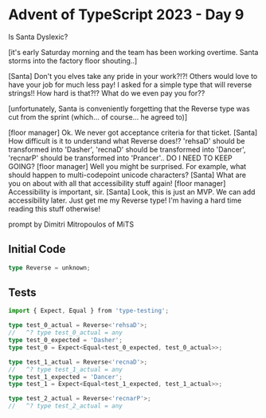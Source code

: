 # Advent of TypeScript 2023 - Day 9

Is Santa Dyslexic?

[it's early Saturday morning and the team has been working overtime. Santa storms into the factory floor shouting..]

[Santa] Don't you elves take any pride in your work?!?! Others would love to have your job for much less pay! I asked for a simple type that will reverse strings!! How hard is that?!? What do we even pay you for??

[unfortunately, Santa is conveniently forgetting that the Reverse type was cut from the sprint (which... of course... he agreed to)]

[floor manager] Ok. We never got acceptance criteria for that ticket.
[Santa] How difficult is it to understand what Reverse does!? 'rehsaD' should be transformed into 'Dasher', 'recnaD' should be transformed into 'Dancer', 'recnarP' should be transformed into 'Prancer'.. DO I NEED TO KEEP GOING?
[floor manager] Well you might be surprised. For example, what should happen to multi-codepoint unicode characters?
[Santa] What are you on about with all that accessibility stuff again!
[floor manager] Accessibility is important, sir.
[Santa] Look, this is just an MVP. We can add accessibility later. Just get me my Reverse type! I'm having a hard time reading this stuff otherwise!

prompt by Dimitri Mitropoulos of MiTS

## Initial Code
```typescript
type Reverse = unknown;
```

## Tests
```typescript
import { Expect, Equal } from 'type-testing';

type test_0_actual = Reverse<'rehsaD'>;
//   ^? type test_0_actual = any
type test_0_expected = 'Dasher';
type test_0 = Expect<Equal<test_0_expected, test_0_actual>>;

type test_1_actual = Reverse<'recnaD'>;
//   ^? type test_1_actual = any
type test_1_expected = 'Dancer';
type test_1 = Expect<Equal<test_1_expected, test_1_actual>>;

type test_2_actual = Reverse<'recnarP'>;
//   ^? type test_2_actual = any
```